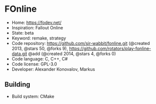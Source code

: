 # FOnline

- Home: https://fodev.net/
- Inspiration: Fallout Online
- State: beta
- Keyword: remake, strategy
- Code repository: https://github.com/sir-wabbit/fonline.git (@created 2013, @stars 50, @forks 9), https://github.com/rotators/play-fonline-data.git @add (@created 2014, @stars 4, @forks 0)
- Code language: C, C++, C#
- Code license: GPL-3.0
- Developer: Alexander Konovalov, Markus

## Building

- Build system: CMake
